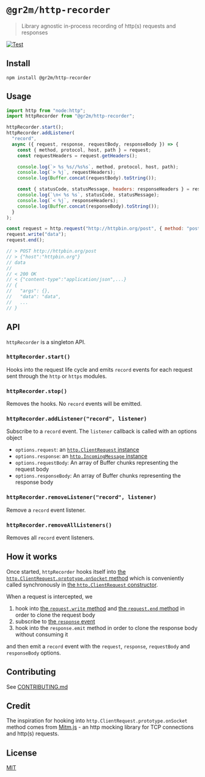 # `@gr2m/http-recorder`

> Library agnostic in-process recording of http(s) requests and responses

[![Test](https://github.com/gr2m/http-recorder/actions/workflows/test.yml/badge.svg)](https://github.com/gr2m/http-recorder/actions/workflows/test.yml)

## Install

```
npm install @gr2m/http-recorder
```

## Usage

```js
import http from "node:http";
import httpRecorder from "@gr2m/http-recorder";

httpRecorder.start();
httpRecorder.addListener(
  "record",
  async ({ request, response, requestBody, responseBody }) => {
    const { method, protocol, host, path } = request;
    const requestHeaders = request.getHeaders();

    console.log(`> %s %s//%s%s`, method, protocol, host, path);
    console.log(`> %j`, requestHeaders);
    console.log(Buffer.concat(requestBody).toString());

    const { statusCode, statusMessage, headers: responseHeaders } = response;
    console.log(`\n< %s %s`, statusCode, statusMessage);
    console.log(`< %j`, responseHeaders);
    console.log(Buffer.concat(responseBody).toString());
  }
);

const request = http.request("http://httpbin.org/post", { method: "post" });
request.write("data");
request.end();

// > POST http://httpbin.org/post
// > {"host":"httpbin.org"}
// data
//
// < 200 OK
// < {"content-type":"application/json",...}
// {
//   "args": {},
//   "data": "data",
//   ...
// }
```

## API

`httpRecorder` is a singleton API.

### `httpRecorder.start()`

Hooks into the request life cycle and emits `record` events for each request sent through the `http` or `https` modules.

### `httpRecorder.stop()`

Removes the hooks. No `record` events will be emitted.

### `httpRecorder.addListener("record", listener)`

Subscribe to a `record` event. The `listener` callback is called with an options object

- `options.request`: an [`http.ClientRequest` instance](https://nodejs.org/api/http.html#class-httpclientrequest)
- `options.response`: an [`http.IncomingMessage` instance](https://nodejs.org/api/http.html#class-httpincomingmessage)
- `options.requestBody`: An array of Buffer chunks representing the request body
- `options.responseBody`: An array of Buffer chunks representing the response body

### `httpRecorder.removeListener("record", listener)`

Remove a `record` event listener.

### `httpRecorder.removeAllListeners()`

Removes all `record` event listeners.

## How it works

Once started, `httpRecorder` hooks itself into [the `http.ClientRequest.prototype.onSocket` method](https://github.com/nodejs/node/blob/cf6996458b82ec0bdf97209bce380e1483c349fb/lib/_http_client.js#L778-L782) which is conveniently called synchronously in [the `http.ClientRequest` constructor](https://nodejs.org/api/http.html#class-httpclientrequest).

When a request is intercepted, we

1. hook into [the `request.write` method](https://github.com/nodejs/node/blob/cf6996458b82ec0bdf97209bce380e1483c349fb/lib/_http_outgoing.js#L701-L711) and [the `request.end` method](https://github.com/nodejs/node/blob/cf6996458b82ec0bdf97209bce380e1483c349fb/lib/_http_outgoing.js#L833-L906) in order to clone the request body
2. subscribe to [the `response` event](https://nodejs.org/api/http.html#event-response)
3. hook into the `response.emit` method in order to clone the response body without consuming it

and then emit a `record` event with the `request`, `response`, `requestBody` and `responseBody` options.

## Contributing

See [CONTRIBUTING.md](CONTRIBTING.md)

## Credit

The inspiration for hooking into `http.ClientRequest.prototype.onSocket` method comes from [Mitm.js](https://github.com/moll/node-mitm/#readme) - an http mocking library for TCP connections and http(s) requests.

## License

[MIT](LICENSE)
